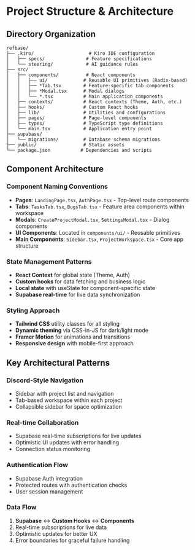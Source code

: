 # Project Structure & Architecture

## Directory Organization

```
refbase/
├── .kiro/                    # Kiro IDE configuration
│   ├── specs/               # Feature specifications
│   └── steering/            # AI guidance rules
├── src/
│   ├── components/          # React components
│   │   ├── ui/             # Reusable UI primitives (Radix-based)
│   │   ├── *Tab.tsx        # Feature-specific tab components
│   │   ├── *Modal.tsx      # Modal dialogs
│   │   └── *.tsx           # Main application components
│   ├── contexts/           # React contexts (Theme, Auth, etc.)
│   ├── hooks/              # Custom React hooks
│   ├── lib/                # Utilities and configurations
│   ├── pages/              # Page-level components
│   ├── types/              # TypeScript type definitions
│   └── main.tsx            # Application entry point
├── supabase/
│   └── migrations/         # Database schema migrations
├── public/                 # Static assets
└── package.json           # Dependencies and scripts
```

## Component Architecture

### Component Naming Conventions
- **Pages**: `LandingPage.tsx`, `AuthPage.tsx` - Top-level route components
- **Tabs**: `TasksTab.tsx`, `BugsTab.tsx` - Feature area components within workspace
- **Modals**: `CreateProjectModal.tsx`, `SettingsModal.tsx` - Dialog components
- **UI Components**: Located in `components/ui/` - Reusable primitives
- **Main Components**: `Sidebar.tsx`, `ProjectWorkspace.tsx` - Core app structure

### State Management Patterns
- **React Context** for global state (Theme, Auth)
- **Custom hooks** for data fetching and business logic
- **Local state** with useState for component-specific state
- **Supabase real-time** for live data synchronization

### Styling Approach
- **Tailwind CSS** utility classes for all styling
- **Dynamic theming** via CSS-in-JS for dark/light mode
- **Framer Motion** for animations and transitions
- **Responsive design** with mobile-first approach

## Key Architectural Patterns

### Discord-Style Navigation
- Sidebar with project list and navigation
- Tab-based workspace within each project
- Collapsible sidebar for space optimization

### Real-time Collaboration
- Supabase real-time subscriptions for live updates
- Optimistic UI updates with error handling
- Connection status monitoring

### Authentication Flow
- Supabase Auth integration
- Protected routes with authentication checks
- User session management

### Data Flow
1. **Supabase** ↔ **Custom Hooks** ↔ **Components**
2. Real-time subscriptions for live data
3. Optimistic updates for better UX
4. Error boundaries for graceful failure handling